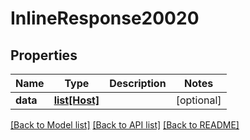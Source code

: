 # InlineResponse20020

## Properties
Name | Type | Description | Notes
------------ | ------------- | ------------- | -------------
**data** | [**list[Host]**](Host.md) |  | [optional] 

[[Back to Model list]](../README.md#documentation-for-models) [[Back to API list]](../README.md#documentation-for-api-endpoints) [[Back to README]](../README.md)

